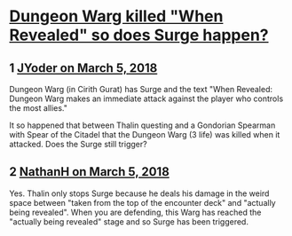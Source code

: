 # [Dungeon Warg killed &quot;When Revealed&quot; so does Surge happen?](https://community.fantasyflightgames.com/topic/271008-dungeon-warg-killed-when-revealed-so-does-surge-happen/)

## 1 [JYoder on March 5, 2018](https://community.fantasyflightgames.com/topic/271008-dungeon-warg-killed-when-revealed-so-does-surge-happen/?do=findComment&comment=3237999)

Dungeon Warg (in Cirith Gurat) has Surge and the text "When Revealed: Dungeon Warg makes an immediate attack against the player who controls the most allies."

It so happened that between Thalin questing and a Gondorian Spearman with Spear of the Citadel that the Dungeon Warg (3 life) was killed when it attacked. Does the Surge still trigger?

## 2 [NathanH on March 5, 2018](https://community.fantasyflightgames.com/topic/271008-dungeon-warg-killed-when-revealed-so-does-surge-happen/?do=findComment&comment=3238009)

Yes. Thalin only stops Surge because he deals his damage in the weird space between "taken from the top of the encounter deck" and "actually being revealed". When you are defending, this Warg has reached the "actually being revealed" stage and so Surge has been triggered.


